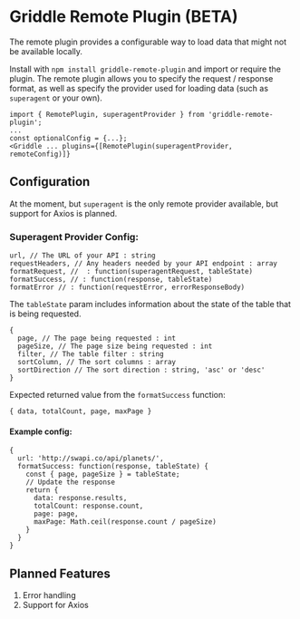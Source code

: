 



# Griddle Remote Plugin (BETA)

The remote plugin provides a configurable way to load data that might not be available locally.

Install with `npm install griddle-remote-plugin` and import or require the
plugin. The remote plugin allows you to specify the request / response format,
as well as specify the provider used for loading data (such as `superagent` or
your own).

```
import { RemotePlugin, superagentProvider } from 'griddle-remote-plugin';
...
const optionalConfig = {...};
<Griddle ... plugins={[RemotePlugin(superagentProvider, remoteConfig)]}
```

## Configuration
At the moment, but `superagent` is the only remote provider available, but support for Axios is planned.

### Superagent Provider Config:
```
url, // The URL of your API : string
requestHeaders, // Any headers needed by your API endpoint : array
formatRequest, //  : function(superagentRequest, tableState)
formatSuccess, // : function(response, tableState)
formatError // : function(requestError, errorResponseBody)
```

The `tableState` param includes information about the state of the table that is being requested.
```
{
  page, // The page being requested : int
  pageSize, // The page size being requested : int
  filter, // The table filter : string
  sortColumn, // The sort columns : array
  sortDirection // The sort direction : string, 'asc' or 'desc'
}
```

Expected returned value from the `formatSuccess` function:
```
{ data, totalCount, page, maxPage }
```

#### Example config:
```
{
  url: 'http://swapi.co/api/planets/',
  formatSuccess: function(response, tableState) {
    const { page, pageSize } = tableState;
    // Update the response
    return {
      data: response.results,
      totalCount: response.count,
      page: page,
      maxPage: Math.ceil(response.count / pageSize)
    }
  }
}
```

## Planned Features
1. Error handling
1. Support for Axios
